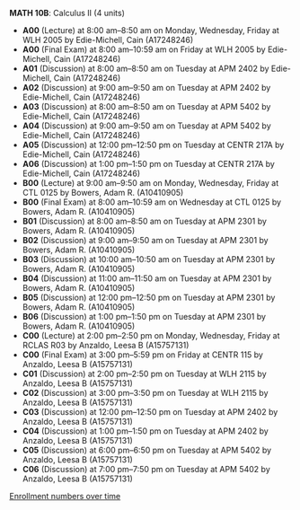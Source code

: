 **MATH 10B**: Calculus II (4 units)

- **A00** (Lecture) at 8:00 am–8:50 am on Monday, Wednesday, Friday at WLH 2005 by Edie-Michell, Cain (A17248246)
- **A00** (Final Exam) at 8:00 am–10:59 am on Friday at WLH 2005 by Edie-Michell, Cain (A17248246)
- **A01** (Discussion) at 8:00 am–8:50 am on Tuesday at APM 2402 by Edie-Michell, Cain (A17248246)
- **A02** (Discussion) at 9:00 am–9:50 am on Tuesday at APM 2402 by Edie-Michell, Cain (A17248246)
- **A03** (Discussion) at 8:00 am–8:50 am on Tuesday at APM 5402 by Edie-Michell, Cain (A17248246)
- **A04** (Discussion) at 9:00 am–9:50 am on Tuesday at APM 5402 by Edie-Michell, Cain (A17248246)
- **A05** (Discussion) at 12:00 pm–12:50 pm on Tuesday at CENTR 217A by Edie-Michell, Cain (A17248246)
- **A06** (Discussion) at 1:00 pm–1:50 pm on Tuesday at CENTR 217A by Edie-Michell, Cain (A17248246)
- **B00** (Lecture) at 9:00 am–9:50 am on Monday, Wednesday, Friday at CTL 0125 by Bowers, Adam R. (A10410905)
- **B00** (Final Exam) at 8:00 am–10:59 am on Wednesday at CTL 0125 by Bowers, Adam R. (A10410905)
- **B01** (Discussion) at 8:00 am–8:50 am on Tuesday at APM 2301 by Bowers, Adam R. (A10410905)
- **B02** (Discussion) at 9:00 am–9:50 am on Tuesday at APM 2301 by Bowers, Adam R. (A10410905)
- **B03** (Discussion) at 10:00 am–10:50 am on Tuesday at APM 2301 by Bowers, Adam R. (A10410905)
- **B04** (Discussion) at 11:00 am–11:50 am on Tuesday at APM 2301 by Bowers, Adam R. (A10410905)
- **B05** (Discussion) at 12:00 pm–12:50 pm on Tuesday at APM 2301 by Bowers, Adam R. (A10410905)
- **B06** (Discussion) at 1:00 pm–1:50 pm on Tuesday at APM 2301 by Bowers, Adam R. (A10410905)
- **C00** (Lecture) at 2:00 pm–2:50 pm on Monday, Wednesday, Friday at RCLAS R03 by Anzaldo, Leesa B (A15757131)
- **C00** (Final Exam) at 3:00 pm–5:59 pm on Friday at CENTR 115 by Anzaldo, Leesa B (A15757131)
- **C01** (Discussion) at 2:00 pm–2:50 pm on Tuesday at WLH 2115 by Anzaldo, Leesa B (A15757131)
- **C02** (Discussion) at 3:00 pm–3:50 pm on Tuesday at WLH 2115 by Anzaldo, Leesa B (A15757131)
- **C03** (Discussion) at 12:00 pm–12:50 pm on Tuesday at APM 2402 by Anzaldo, Leesa B (A15757131)
- **C04** (Discussion) at 1:00 pm–1:50 pm on Tuesday at APM 2402 by Anzaldo, Leesa B (A15757131)
- **C05** (Discussion) at 6:00 pm–6:50 pm on Tuesday at APM 5402 by Anzaldo, Leesa B (A15757131)
- **C06** (Discussion) at 7:00 pm–7:50 pm on Tuesday at APM 5402 by Anzaldo, Leesa B (A15757131)

[Enrollment numbers over time](./MATH10B.tsv)
